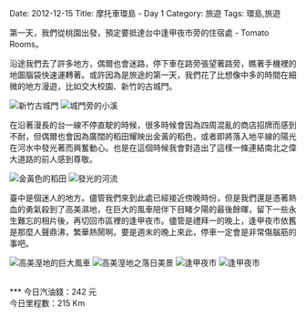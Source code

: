 Date: 2012-12-15
Title: 摩托車環島 - Day 1
Category: 旅遊
Tags: 環島,旅遊

第一天，我們從桃園出發，預定要抵達台中逢甲夜市旁的住宿處 - Tomato Rooms。


沿途我們去了許多地方，偶爾也會迷路，停下車在路旁張望著路旁，瞧著手機裡的地圖腦袋快速運轉著。或許因為是旅途的第一天，我們花了比想像中多的時間在細微的地方漫遊，比如交大校園、新竹的古城門。

![新竹古城門][1]
![城門旁的小溪][2]

在沿著漫長的台一線不停直駛的時候，很多時候會因為四周混亂的商店招牌而感到不耐，但偶爾也會因為廣闊的稻田耀映出金黃的稻色，或者即將落入地平線的陽光在河水中發光著而興奮動心。也是在這個時候我會對造出了這樣一條連結南北之偉大道路的前人感到尊敬。

![金黃色的稻田][3]
![發光的河流][4]

臺中是個迷人的地方。儘管我們來到此處已經接近傍晚時份，但是我們還是憑著熱血的勇氣殺到了高美濕地，在巨大的風車陪伴下目睹夕陽的最後餘暉，留下一些永生難忘的相片後，再切回市區裡的逢甲夜市。儘管是禮拜一的晚上，逢甲夜市依舊是那麼人聲鼎沸，繁華熱鬧啊。要是週末的晚上來此，停車一定會是非常傷腦筋的事吧。

![高美溼地的巨大風車][5]
![高美溼地之落日美景][6]
![逢甲夜市][7]
![逢甲夜市][8]

<br>
***
今日汽油錢：242 元 <br>
今日里程數：215 Km 

[1]: https://dl.dropbox.com/u/6099054/Travels/Taiwan/D1_oldWall.jpg "新竹古城門"
[2]: https://dl.dropbox.com/u/6099054/Travels/Taiwan/D1_riverByOldWall.jpg "城門旁的小溪"
[3]: https://dl.dropbox.com/u/6099054/Travels/Taiwan/D1_riceFarm.jpg "金黃色的稻田"
[4]: https://dl.dropbox.com/u/6099054/Travels/Taiwan/D1_sunAndRiver.jpg "發光的河流"
[5]: https://dl.dropbox.com/u/6099054/Travels/Taiwan/D1_kaumei.jpg "高美溼地的巨大風車"
[6]: https://dl.dropbox.com/u/6099054/Travels/Taiwan/D1_kaumei_riverside.jpg "高美溼地之落日美景"
[7]: https://dl.dropbox.com/u/6099054/Travels/Taiwan/D1_Taichung_nightMarket.jpg "逢甲夜市"
[8]: https://dl.dropbox.com/u/6099054/Travels/Taiwan/D1_Taichung_nightMarket_couple.jpg "逢甲夜市"
